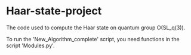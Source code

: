 # Haar-state-project
The code used to compute the Haar state on quantum group O(SL_q(3)).


To run the 'New_Algorithm_complete' script, you need functions in the script 'Modules.py'.
